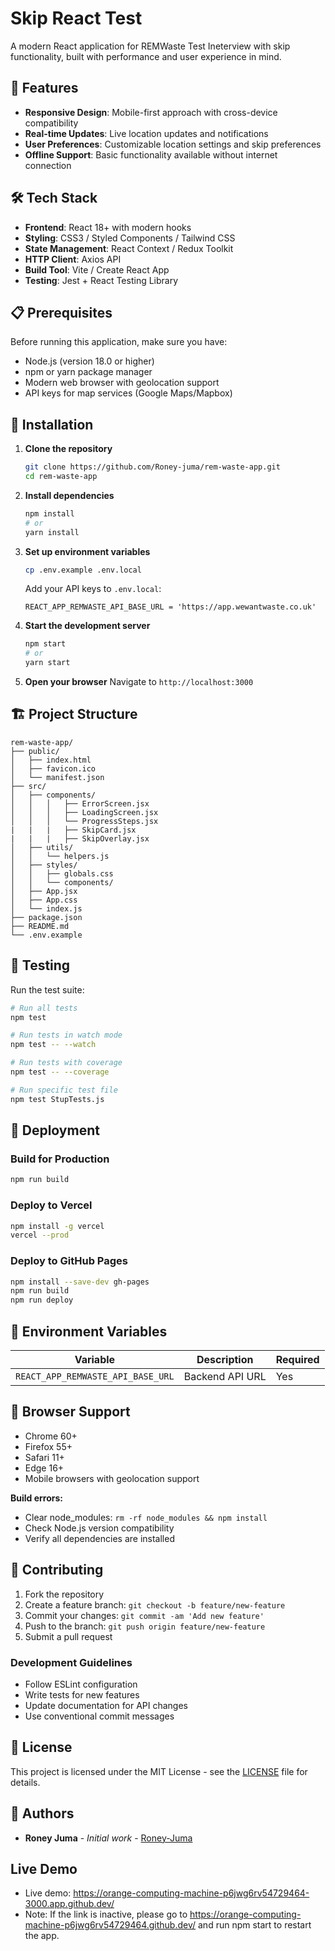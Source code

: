 # Skip React Test

A modern React application for REMWaste Test Ineterview with skip functionality, built with performance and user experience in mind.

## 🚀 Features

- **Responsive Design**: Mobile-first approach with cross-device compatibility
- **Real-time Updates**: Live location updates and notifications
- **User Preferences**: Customizable location settings and skip preferences
- **Offline Support**: Basic functionality available without internet connection

## 🛠️ Tech Stack

- **Frontend**: React 18+ with modern hooks
- **Styling**: CSS3 / Styled Components / Tailwind CSS
- **State Management**: React Context / Redux Toolkit
- **HTTP Client**: Axios API
- **Build Tool**: Vite / Create React App
- **Testing**: Jest + React Testing Library

## 📋 Prerequisites

Before running this application, make sure you have:

- Node.js (version 18.0 or higher)
- npm or yarn package manager
- Modern web browser with geolocation support
- API keys for map services (Google Maps/Mapbox)

## 🔧 Installation

1. **Clone the repository**
   ```bash
   git clone https://github.com/Roney-juma/rem-waste-app.git
   cd rem-waste-app
   ```

2. **Install dependencies**
   ```bash
   npm install
   # or
   yarn install
   ```

3. **Set up environment variables**
   ```bash
   cp .env.example .env.local
   ```
   
   Add your API keys to `.env.local`:
   ```env
   REACT_APP_REMWASTE_API_BASE_URL = 'https://app.wewantwaste.co.uk'
   ```

4. **Start the development server**
   ```bash
   npm start
   # or
   yarn start
   ```

5. **Open your browser**
   Navigate to `http://localhost:3000`

## 🏗️ Project Structure

```
rem-waste-app/
├── public/
│   ├── index.html
│   ├── favicon.ico
│   └── manifest.json
├── src/
│   ├── components/
│   │   │   ├── ErrorScreen.jsx
│   │   │   ├── LoadingScreen.jsx
│   │   │   └── ProgressSteps.jsx
|   |   |   ├── SkipCard.jsx
|   |   |   ├── SkipOverlay.jsx
│   ├── utils/
│   │   └── helpers.js
│   ├── styles/
│   │   ├── globals.css
│   │   └── components/
│   ├── App.jsx
│   ├── App.css
│   └── index.js
├── package.json
├── README.md
└── .env.example
```

## 🧪 Testing

Run the test suite:

```bash
# Run all tests
npm test

# Run tests in watch mode
npm test -- --watch

# Run tests with coverage
npm test -- --coverage

# Run specific test file
npm test StupTests.js
```

## 🚀 Deployment

### Build for Production

```bash
npm run build
```


### Deploy to Vercel

```bash
npm install -g vercel
vercel --prod
```

### Deploy to GitHub Pages

```bash
npm install --save-dev gh-pages
npm run build
npm run deploy
```

## 🔐 Environment Variables

| Variable | Description | Required |
|----------|-------------|----------|
| `REACT_APP_REMWASTE_API_BASE_URL` | Backend API URL | Yes |

## 📱 Browser Support

- Chrome 60+
- Firefox 55+
- Safari 11+
- Edge 16+
- Mobile browsers with geolocation support

**Build errors:**
- Clear node_modules: `rm -rf node_modules && npm install`
- Check Node.js version compatibility
- Verify all dependencies are installed

## 🤝 Contributing

1. Fork the repository
2. Create a feature branch: `git checkout -b feature/new-feature`
3. Commit your changes: `git commit -am 'Add new feature'`
4. Push to the branch: `git push origin feature/new-feature`
5. Submit a pull request

### Development Guidelines

- Follow ESLint configuration
- Write tests for new features
- Update documentation for API changes
- Use conventional commit messages

## 📄 License

This project is licensed under the MIT License - see the [LICENSE](LICENSE) file for details.

## 👥 Authors

- **Roney Juma** - *Initial work* - [Roney-Juma](https://github.com/Roney-juma)

## Live Demo

- Live demo: https://orange-computing-machine-p6jwg6rv54729464-3000.app.github.dev/
- Note: If the link is inactive, please go to https://orange-computing-machine-p6jwg6rv54729464.github.dev/ and run npm start to restart the app.